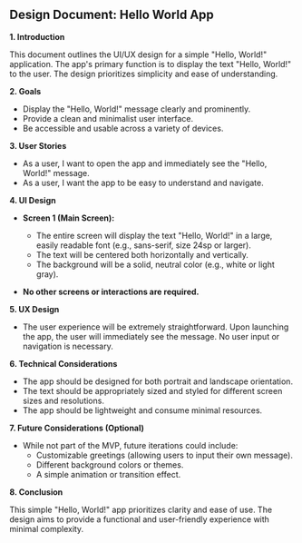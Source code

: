 ## Design Document: Hello World App

**1. Introduction**

This document outlines the UI/UX design for a simple "Hello, World!" application. The app's primary function is to display the text "Hello, World!" to the user.  The design prioritizes simplicity and ease of understanding.

**2. Goals**

* Display the "Hello, World!" message clearly and prominently.
* Provide a clean and minimalist user interface.
* Be accessible and usable across a variety of devices.

**3. User Stories**

* As a user, I want to open the app and immediately see the "Hello, World!" message.
* As a user, I want the app to be easy to understand and navigate.

**4. UI Design**

* **Screen 1 (Main Screen):**
    * The entire screen will display the text "Hello, World!" in a large, easily readable font (e.g., sans-serif, size 24sp or larger).
    * The text will be centered both horizontally and vertically.
    * The background will be a solid, neutral color (e.g., white or light gray).

* **No other screens or interactions are required.**


**5. UX Design**

* The user experience will be extremely straightforward.  Upon launching the app, the user will immediately see the message. No user input or navigation is necessary.

**6. Technical Considerations**

* The app should be designed for both portrait and landscape orientation.
* The text should be appropriately sized and styled for different screen sizes and resolutions.
* The app should be lightweight and consume minimal resources.


**7. Future Considerations (Optional)**

* While not part of the MVP, future iterations could include:
    * Customizable greetings (allowing users to input their own message).
    * Different background colors or themes.
    * A simple animation or transition effect.


**8. Conclusion**

This simple "Hello, World!" app prioritizes clarity and ease of use.  The design aims to provide a functional and user-friendly experience with minimal complexity.
